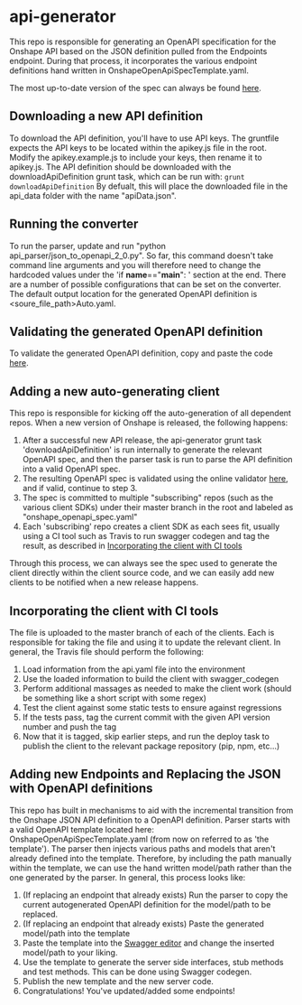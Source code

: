 # api-generator
This repo is responsible for generating an OpenAPI specification for the Onshape API based on the JSON definition pulled from the Endpoints endpoint. During that process, it incorporates the various endpoint definitions hand written in OnshapeOpenApiSpecTemplate.yaml. 

The most up-to-date version of the spec can always be found [here](https://github.com/onshape-public/api-generator/releases/latest).

## Downloading a new API definition
To download the API definition, you'll have to use API keys. The gruntfile expects the API keys to be located within the apikey.js file in the root. Modify the apikey.example.js to include your keys, then rename it to apikey.js. 
The API definition should be downloaded with the downloadApiDefinition grunt task, which can be run with:
`grunt downloadApiDefinition`
By defualt, this will place the downloaded file in the api_data folder with the name "apiData.json".

## Running the converter
To run the parser, update and run "python api_parser/json_to_openapi_2_0.py". So far, this command doesn't take command line arguments and you will therefore need to change the hardcoded values under the 'if __name__=="__main__": ' section at the end. There are a number of possible configurations that can be set on the converter. The default output location for the generated OpenAPI definition is <soure_file_path>Auto.yaml.

## Validating the generated OpenAPI definition
To validate the generated OpenAPI definition, copy and paste the code [here](http://editor.swagger.io/).

## Adding a new auto-generating client
This repo is responsible for kicking off the auto-generation of all dependent repos. When a new version of Onshape is released, the following happens:

1. After a successful new API release, the api-generator grunt task 'downloadApiDefinition' is run internally to generate the relevant OpenAPI spec, and then the parser task is run to parse the API definition into a valid OpenAPI spec. 
2. The resulting OpenAPI spec is validated using the online validator [here](http://online.swagger.io/validator), and if valid, continue to step 3.
3. The spec is committed to multiple "subscribing" repos (such as the various client SDKs) under their master branch in the root and labeled as "onshape_openapi_spec.yaml"
4. Each 'subscribing' repo creates a client SDK as each sees fit, usually using a CI tool such as Travis to run swagger codegen and tag the result, as described in [Incorporating the client with CI tools](Incorporating-the-client-with-CI-tools)

Through this process, we can always see the spec used to generate the client directly within the client source code, and we can easily add new clients to be notified when a new release happens.

## Incorporating the client with CI tools
The file is uploaded to the master branch of each of the clients. Each is responsible for taking the file and using it to update the relevant client. In general, the Travis file should perform the following:
1. Load information from the api.yaml file into the environment
2. Use the loaded information to build the client with swagger_codegen
3. Perform additional massages as needed to make the client work (should be something like a short script with some regex)
4. Test the client against some static tests to ensure against regressions
5. If the tests pass, tag the current commit with the given API version number and push the tag
6. Now that it is tagged, skip earlier steps, and run the deploy task to publish the client to the relevant package repository (pip, npm, etc...)

 ## Adding new Endpoints and Replacing the JSON with OpenAPI definitions
This repo has built in mechanisms to aid with the incremental transition from the Onshape JSON API definition to a OpenAPI definition. Parser starts with a valid OpenAPI template located here: OnshapeOpenApiSpecTemplate.yaml (from now on referred to as 'the template'). The parser then injects various paths and models that aren't already defined into the template. Therefore, by including the path manually within the template, we can use the hand written model/path rather than the one generated by the parser. In general, this process looks like:

1. (If replacing an endpoint that already exists) Run the parser to copy the current autogenerated OpenAPI definition for the model/path to be replaced.
2. (If replacing an endpoint that already exists) Paste the generated model/path into the template
3. Paste the template into the [Swagger editor](http://editor.swagger.io/) and change the inserted model/path to your liking.
4. Use the template to generate the server side interfaces, stub methods and test methods. This can be done using Swagger codegen. 
5. Publish the new template and the new server code.
6. Congratulations! You've updated/added some endpoints! 

